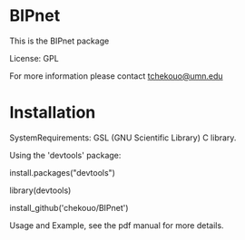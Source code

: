 # BIPnet


 This is the BIPnet package

 License: GPL

 For more information please contact tchekouo@umn.edu

# Installation

SystemRequirements: GSL (GNU Scientific Library) C library.

Using the 'devtools' package:

install.packages("devtools")

library(devtools)

install_github('chekouo/BIPnet')

Usage and Example, see the pdf manual for more details.

